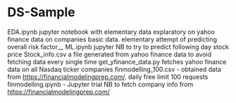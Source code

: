 # DS-Sample
EDA.ipynb jupyter notebook with elementary data explaratory on yahoo finance data on companies basic data. elementary attempt of predicting overall risk factor__
ML.ipynb jupyter NB to try to predict following day stock price
Stock_info.csv a file generated from yahoo finance data to avoid fetching data every single time
get_yfinance_data.py fetches yahoo finance data on all Nasdaq ticker companies
finmodelling_100.csv - obtained data from https://financialmodelingprep.com/. daily free limit 100 requests
finmodelling.ipynb - Jupyter trial NB to fetch company info from https://financialmodelingprep.com/
